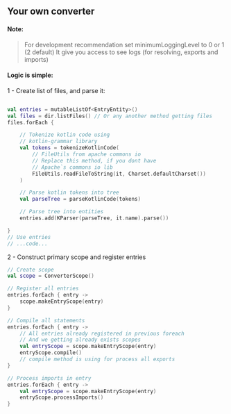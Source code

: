 ## Your own converter


#### Note:
> For development recommendation set minimumLoggingLevel to 0 or 1 (2 default) 
> It give you access to see logs (for resolving, exports and imports)

#### Logic is simple:
 
1 - Create list of files, and parse it:
```kotlin

val entries = mutableListOf<EntryEntity>()
val files = dir.listFiles() // Or any another method getting files
files.forEach {

    // Tokenize kotlin code using
    // kotlin-grammar library
    val tokens = tokenizeKotlinCode(
        // FileUtils from apache commons io
        // Replace this method, if you dont have 
        // Apache`s commons io lib
        FileUtils.readFileToString(it, Charset.defaultCharset())
    )

    // Parse kotlin tokens into tree
    val parseTree = parseKotlinCode(tokens)

    // Parse tree into entities
    entries.add(KParser(parseTree, it.name).parse())

}
// Use entries
// ...code...
```
2 - Construct primary scope and register entries
```kotlin
// Create scope
val scope = ConverterScope()

// Register all entries
entries.forEach { entry ->
    scope.makeEntryScope(entry)
}

// Compile all statements
entries.forEach { entry ->
    // All entries already registered in previous foreach
    // And we getting already exists scopes
    val entryScope = scope.makeEntryScope(entry)
    entryScope.compile()
    // compile method is using for process all exports
}

// Process imports in entry
entries.forEach { entry ->
    val entryScope = scope.makeEntryScope(entry)
    entryScope.processImports()
}
```

